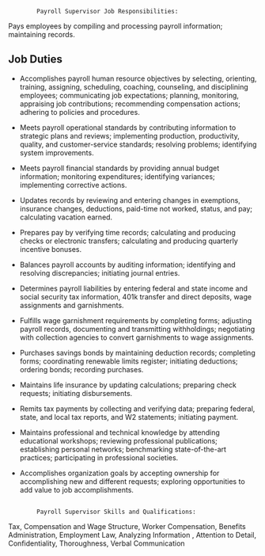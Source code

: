 			Payroll Supervisor Job Responsibilities:
Pays employees by compiling and processing payroll information; maintaining records.

## Job Duties

* Accomplishes payroll human resource objectives by selecting, orienting, training, assigning, scheduling, coaching, counseling, and disciplining employees; communicating job expectations; planning, monitoring, appraising job contributions; recommending compensation actions; adhering to policies and procedures.

* Meets payroll operational standards by contributing information to strategic plans and reviews; implementing production, productivity, quality, and customer-service standards; resolving problems; identifying system improvements.

* Meets payroll financial standards by providing annual budget information; monitoring expenditures; identifying variances; implementing corrective actions.

* Updates records by reviewing and entering changes in exemptions, insurance changes, deductions, paid-time not worked, status, and pay; calculating vacation earned.

* Prepares pay by verifying time records; calculating and producing checks or electronic transfers; calculating and producing quarterly incentive bonuses.

* Balances payroll accounts by auditing information; identifying and resolving discrepancies; initiating journal entries.

* Determines payroll liabilities by entering federal and state income and social security tax information, 401k transfer and direct deposits, wage assignments and garnishments.

* Fulfills wage garnishment requirements by completing forms; adjusting payroll records, documenting and transmitting withholdings; negotiating with collection agencies to convert garnishments to wage assignments.

* Purchases savings bonds by maintaining deduction records; completing forms; coordinating renewable limits register; initiating deductions; ordering bonds; recording purchases.

* Maintains life insurance by updating calculations; preparing check requests; initiating disbursements.

* Remits tax payments by collecting and verifying data; preparing federal, state, and local tax reports, and W2 statements; initiating payment.

* Maintains professional and technical knowledge by attending educational workshops; reviewing professional publications; establishing personal networks; benchmarking state-of-the-art practices; participating in professional societies.

* Accomplishes organization goals by accepting ownership for accomplishing new and different requests; exploring opportunities to add value to job accomplishments.

##
			Payroll Supervisor Skills and Qualifications:
Tax, Compensation and Wage Structure, Worker Compensation, Benefits Administration, Employment Law, Analyzing Information , Attention to Detail, Confidentiality, Thoroughness, Verbal Communication
